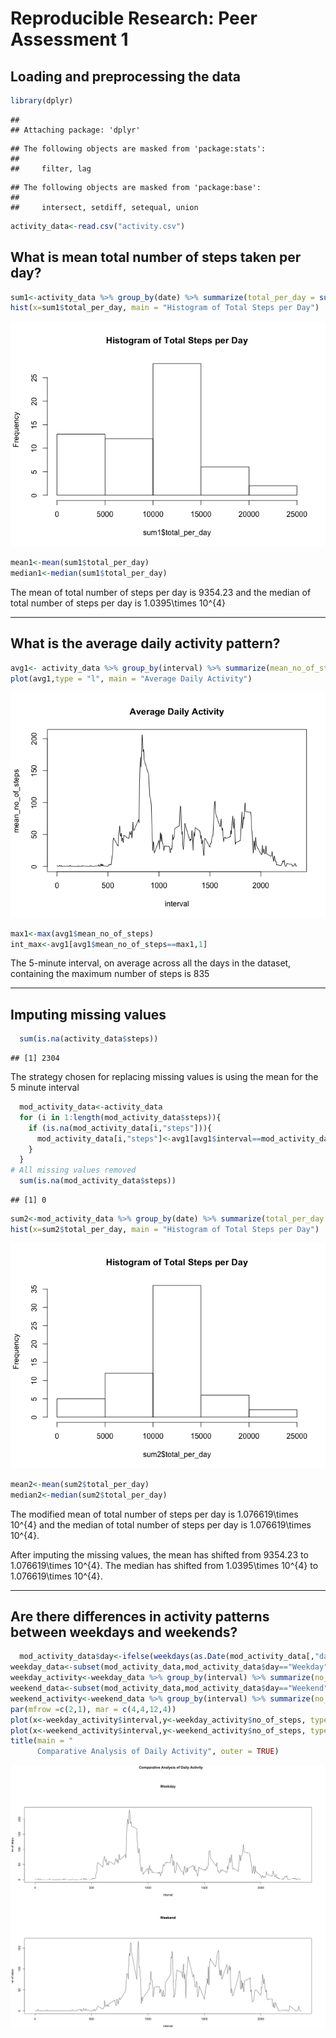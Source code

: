 # Reproducible Research: Peer Assessment 1


## Loading and preprocessing the data

```r
library(dplyr)
```

```
## 
## Attaching package: 'dplyr'
```

```
## The following objects are masked from 'package:stats':
## 
##     filter, lag
```

```
## The following objects are masked from 'package:base':
## 
##     intersect, setdiff, setequal, union
```

```r
activity_data<-read.csv("activity.csv")
```


## What is mean total number of steps taken per day?

```r
sum1<-activity_data %>% group_by(date) %>% summarize(total_per_day = sum(steps,na.rm=TRUE))
hist(x=sum1$total_per_day, main = "Histogram of Total Steps per Day")
```

![](PA1_template_files/figure-html/r1-1.png)<!-- -->

```r
mean1<-mean(sum1$total_per_day)
median1<-median(sum1$total_per_day)
```
The mean of total number of steps per day is 9354.23 and the median of total number of steps per day is 1.0395\times 10^{4}
_____________________________________________________________________________________________________________



## What is the average daily activity pattern?

```r
avg1<- activity_data %>% group_by(interval) %>% summarize(mean_no_of_steps = mean(steps,na.rm=TRUE))
plot(avg1,type = "l", main = "Average Daily Activity")
```

![](PA1_template_files/figure-html/r2-1.png)<!-- -->

```r
max1<-max(avg1$mean_no_of_steps)
int_max<-avg1[avg1$mean_no_of_steps==max1,1]
```
The 5-minute interval, on average across all the days in the dataset, containing the maximum number of steps is 
 835
_____________________________________________________________________________________________________________



## Imputing missing values

```r
  sum(is.na(activity_data$steps))
```

```
## [1] 2304
```
The strategy chosen for replacing missing values is using the mean for the 5 minute interval 

```r
  mod_activity_data<-activity_data
  for (i in 1:length(mod_activity_data$steps)){
    if (is.na(mod_activity_data[i,"steps"])){
      mod_activity_data[i,"steps"]<-avg1[avg1$interval==mod_activity_data[i,"interval"],"mean_no_of_steps"]
    }
  }
# All missing values removed
  sum(is.na(mod_activity_data$steps))
```

```
## [1] 0
```

```r
sum2<-mod_activity_data %>% group_by(date) %>% summarize(total_per_day = sum(steps,na.rm=TRUE))
hist(x=sum2$total_per_day, main = "Histogram of Total Steps per Day")
```

![](PA1_template_files/figure-html/unnamed-chunk-3-1.png)<!-- -->

```r
mean2<-mean(sum2$total_per_day)
median2<-median(sum2$total_per_day)
```
The modified mean of total number of steps per day is 1.076619\times 10^{4} and the median of total number of steps per day is 1.076619\times 10^{4}. 

After imputing the missing values, the mean has shifted from 9354.23 to 1.076619\times 10^{4}. The median has shifted from 1.0395\times 10^{4} to 1.076619\times 10^{4}.
_____________________________________________________________________________________________________________




## Are there differences in activity patterns between weekdays and weekends?

```r
  mod_activity_data$day<-ifelse(weekdays(as.Date(mod_activity_data[,"date"],format = "%Y-%m-%d")) %in% c("Monday", "Tuesday", "Wednesday", "Thursday", "Friday"),"Weekday","Weekend")
weekday_data<-subset(mod_activity_data,mod_activity_data$day=="Weekday")
weekday_activity<-weekday_data %>% group_by(interval) %>% summarize(no_of_steps = mean(steps))
weekend_data<-subset(mod_activity_data,mod_activity_data$day=="Weekend")
weekend_activity<-weekend_data %>% group_by(interval) %>% summarize(no_of_steps = mean(steps))
par(mfrow =c(2,1), mar = c(4,4,12,4))
plot(x<-weekday_activity$interval,y<-weekday_activity$no_of_steps, type = "l", main = "Weekday", xlab="interval", ylab= "no of steps")
plot(x<-weekend_activity$interval,y<-weekend_activity$no_of_steps, type = "l", main = "Weekend",xlab="interval", ylab= "no of steps")
title(main = "
      Comparative Analysis of Daily Activity", outer = TRUE)
```

![](PA1_template_files/figure-html/unnamed-chunk-4-1.png)<!-- -->
